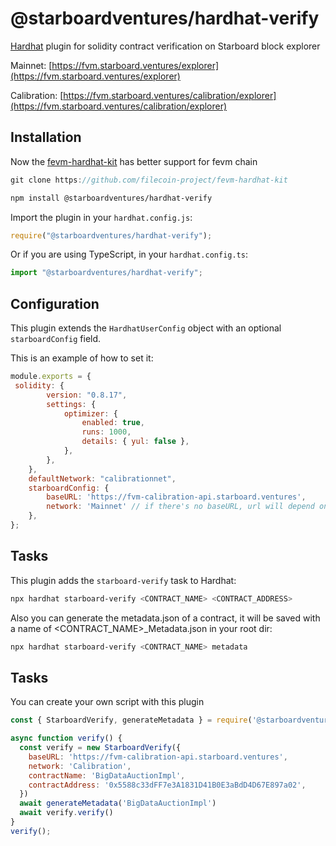 # @starboardventures/hardhat-verify

[Hardhat](https://hardhat.org) plugin for solidity contract verification on Starboard block explorer

Mainnet: [https://fvm.starboard.ventures/explorer](https://fvm.starboard.ventures/explorer)

Calibration: [https://fvm.starboard.ventures/calibration/explorer](https://fvm.starboard.ventures/calibration/explorer)


## Installation

Now the [fevm-hardhat-kit](https://github.com/filecoin-project/fevm-hardhat-kit) has better support for fevm chain

```js
git clone https://github.com/filecoin-project/fevm-hardhat-kit
```


```bash
npm install @starboardventures/hardhat-verify
```

Import the plugin in your `hardhat.config.js`:

```js
require("@starboardventures/hardhat-verify");
```

Or if you are using TypeScript, in your `hardhat.config.ts`:

```ts
import "@starboardventures/hardhat-verify";
```


## Configuration

This plugin extends the `HardhatUserConfig` object with an optional `starboardConfig` field.

This is an example of how to set it:

```js
module.exports = {
 solidity: {
        version: "0.8.17",
        settings: {
            optimizer: {
                enabled: true,
                runs: 1000,
                details: { yul: false },
            },
        },
    },
    defaultNetwork: "calibrationnet",
    starboardConfig: {
        baseURL: 'https://fvm-calibration-api.starboard.ventures',
        network: 'Mainnet' // if there's no baseURL, url will depend on the network.  Mainnet || Calibration
    },
};
```

## Tasks

This plugin adds the `starboard-verify` task to Hardhat:
```bash
npx hardhat starboard-verify <CONTRACT_NAME> <CONTRACT_ADDRESS>
```
Also you can generate the metadata.json of a contract, it will be saved with a name of <CONTRACT_NAME>_Metadata.json in your root dir:
```bash
npx hardhat starboard-verify <CONTRACT_NAME> metadata
```

## Tasks
You can create your own script with this plugin

```js
const { StarboardVerify, generateMetadata } = require('@starboardventures/hardhat-verify/dist/src/utils')

async function verify() {
  const verify = new StarboardVerify({
    baseURL: 'https://fvm-calibration-api.starboard.ventures',
    network: 'Calibration',
    contractName: 'BigDataAuctionImpl',
    contractAddress: '0x5588c33dFF7e3A1831D41B0E3aBdD4D67E897a02',
  })
  await generateMetadata('BigDataAuctionImpl')
  await verify.verify()
}
verify();
```
